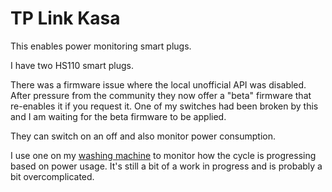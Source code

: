 # TP Link Kasa

This enables power monitoring smart plugs.

I have two HS110 smart plugs.

There was a firmware issue where the local unofficial API was disabled.
After pressure from the community they now offer a "beta" firmware that re-enables it if you request it.
One of my switches had been broken by this and I am waiting for the beta firmware to be applied.

They can switch on an off and also monitor power consumption.

I use one on my [washing machine](../../areas/utility/washing_machine/) to monitor how the cycle is progressing based on power usage.
It's still a bit of a work in progress and is probably a bit overcomplicated.
